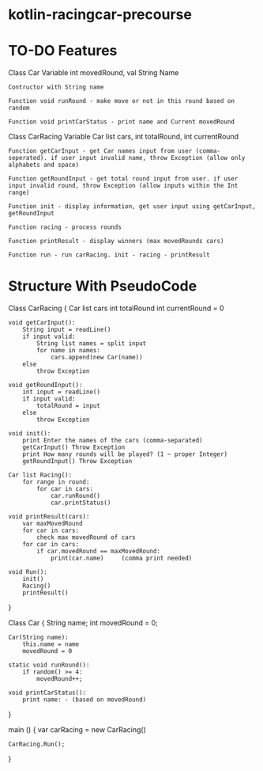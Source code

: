 # kotlin-racingcar-precourse

# TO-DO Features
Class Car
	Variable int movedRound, val String Name
	
	Contructor with String name

	Function void runRound - make move or not in this round based on random
	
	Function void printCarStatus - print name and Current movedRound

Class CarRacing
	Variable Car list cars, int totalRound, int currentRound

	Function getCarInput - get Car names input from user (comma-seperated). if user input invalid name, throw Exception (allow only alphabets and space)

	Function getRoundInput - get total round input from user. if user input invalid round, throw Exception (allow inputs within the Int range)

	Function init - display information, get user input using getCarInput, getRoundInput

	Function racing - process rounds

	Function printResult - display winners (max movedRounds cars)

	Function run - run carRacing. init - racing - printResult


# Structure With PseudoCode

Class CarRacing {
	Car list cars
	int totalRound
	int	currentRound = 0

	void getCarInput():
		String input = readLine()
		if input valid:
			String list names = split input
			for name in names:
				cars.append(new Car(name))
		else
			throw Exception

	void getRoundInput():
		int input = readLine()
		if input valid:
			totalRound = input
		else
			throw Exception

	void init():
		print Enter the names of the cars (comma-separated)
		getCarInput() Throw Exception
		print How many rounds will be played? (1 ~ proper Integer)
		getRoundInput() Throw Exception

	Car list Racing():
		for range in round:
			for car in cars:
				car.runRound()
				car.printStatus()

	void printResult(cars):
		var maxMovedRound
		for car in cars:
			check max movedRound of cars
		for car in cars:
			if car.movedRound == maxMovedRound:
				print(car.name) 	(comma print needed)

	void Run():
		init()
		Racing()
		printResult()
}

Class Car {
	String name;
	int movedRound = 0;

	Car(String name):
		this.name = name
		movedRound = 0

	static void runRound():
		if random() >= 4:
			movedRound++;

	void printCarStatus():
		print name: - (based on movedRound)
}

main () {
	var carRacing = new CarRacing()
	
	CarRacing.Run();
}